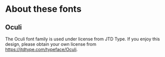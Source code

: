 # About these fonts

## Oculi

The Oculi font family is used under license from JTD Type. If you enjoy this design, please obtain your own license from https://jtdtype.com/typeface/Oculi.
